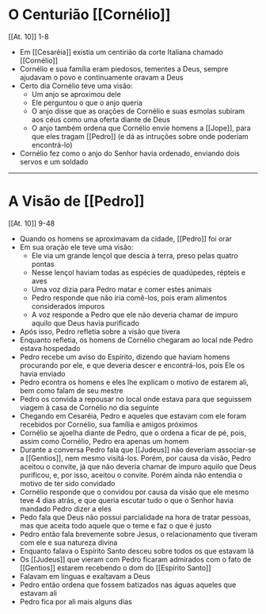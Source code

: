 # O Centurião [[Cornélio]]
[[At. 10]] 1-8
- Em [[Cesaréia]] existia um centirião da corte Italiana chamado [[Cornélio]]
- Cornélio e sua família eram piedosos, tementes a Deus, sempre ajudavam o povo e continuamente oravam a Deus
- Certo dia Cornélio teve uma visão:
	- Um anjo se aproximou dele 
	- Ele perguntou o que o anjo queria
	- O anjo disse que as orações de Cornélio e suas esmolas subiram aos céus como uma oferta diante de Deus
	- O anjo também ordena que Cornélio envie homens a [[Jope]], para que eles tragam [[Pedro]] (e dá as intruções sobre onde poderiam encontrá-lo)
- Cornélio fez como o anjo do Senhor havia ordenado, enviando dois servos e um soldado

---
# A Visão de [[Pedro]]
[[At. 10]] 9-48
- Quando os homens se aproximavam da cidade, [[Pedro]] foi orar
- Em sua oração ele teve uma visão:
	- Ele via um grande lençol que descia à terra, preso pelas quatro pontas
	- Nesse lençol haviam todas as espécies de quadúpedes, répteis e aves
	- Uma voz dizia para Pedro matar e comer estes animais
	- Pedro responde que não iria comê-los, pois eram alimentos considerados impuros
	- A voz responde a Pedro que ele não deveria chamar de impuro aquilo que Deus havia purificado
- Após isso, Pedro refletia sobre a visão que tivera
- Enquanto refletia, os homens de Cornélio chegaram ao local nde Pedro estava hospedado
- Pedro recebe um aviso do Espírito, dizendo que haviam homens procurando por ele, e que deveria descer e encontrá-los, pois Ele os havia enviado
- Pedro econtra os homens e eles lhe explicam o motivo de estarem ali, bem como falam de seu mestre
- Pedro os convida a repousar no local onde estava para que seguissem viagem à casa de Cornélio no dia seguinte
- Chegando em Cesaréia, Pedro e aqueles que estavam com ele foram recebidos por Cornélio, sua família e amigos próximos
- Cornélio se ajoelha diante de Pedro, que o ordena a ficar de pé, pois, assim como Cornélio, Pedro era apenas um homem
- Durante a conversa Pedro fala que [[Judeus]] não deveriam associar-se a [[Gentios]], nem mesmo visitá-los. Porém, por causa da visão, Pedro aceitou o convite, já que não deveria chamar de impuro aquilo que Deus purificou, e, por isso, aceitou o convite. Porém ainda não entendia o motivo de ter sido convidado
- Cornélio responde que o convidou por causa da visão que ele mesmo teve 4 dias atrás, e que queria escutar tudo o que o Senhor havia mandado Pedro dizer a eles
- Pedo fala que Deus não possui parcialidade na hora de tratar pessoas, mas que aceita todo aquele que o teme e faz o que é justo
- Pedro então fala brevemente sobre Jesus, o relacionamento que tiveram com ele e sua natureza divina
- Enquanto falava o Espírito Santo desceu sobre todos os que estavam lá
- Os [[Judeus]] que vieram com Pedro ficaram admirados com o fato de [[Gentios]] estarem recebendo o dom do [[Espírito Santo]]
- Falavam em línguas e exaltavam a Deus
- Pedro então ordena que fossem batizados nas águas aqueles que estavam ali
- Pedro fica por ali mais alguns dias